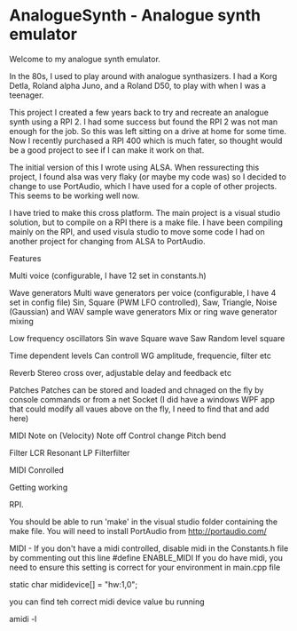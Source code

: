 # AnalogueSynth - Analogue synth emulator

Welcome to my analogue synth emulator.

In the 80s, I used to play around with analogue synthasizers. I had a Korg Detla, Roland alpha Juno, and a Roland D50, to play with when I was a teenager.

This project I created a few years back to try and recreate an analogue synth using a RPI 2. I had some success but found the RPI 2 was not man enough for
the job. So this was left sitting on a drive at home for some time. Now I recently purchased a RPI 400 which is much fater, so thought would be a good
project to see if I can make it work on that.

The initial version of this I wrote using ALSA. When ressurecting this project, I found alsa was very flaky (or maybe my code was) so I decided to change to use
PortAudio, which I have used for a cople of other projects. This seems to be working well now.

I have tried to make this cross platform. The main project is a visual studio solution, but to compile on a RPI there is a make file. I have been
compiling mainly on the RPI, and used visula studio to move some code I had on another project for changing from ALSA to PortAudio. 

Features

Multi voice (configurable, I have 12 set in constants.h)

Wave generators
	Multi wave generators per voice (configurable, I have 4 set in config file)
	Sin, Square (PWM LFO controlled), Saw, Triangle, Noise (Gaussian) and WAV sample wave generators
	Mix or ring wave generator mixing

Low frequency oscillators
	Sin wave
	Square wave
	Saw
	Random level square

Time dependent levels
	Can controll WG amplitude, frequencie, filter etc

Reverb
	Stereo cross over, adjustable delay and feedback etc


Patches
	Patches can be stored and loaded and chnaged on the fly	by console commands or from a net Socket
	(I did have a windows WPF app that could modify all vaues above on the fly, I need to find that and add here)

MIDI
	Note on (Velocity)
	Note off
	Control change
	Pitch bend

Filter
	LCR Resonant LP Filterfilter

MIDI Conrolled
	






Getting working

RPI.

You should be able to run 'make' in the visual studio folder containing the make file.
You will need to install PortAudio from http://portaudio.com/

MIDI - If you don't have a midi controlled, disable midi in the Constants.h file by commenting out this line #define ENABLE_MIDI
If you do have midi, you need to ensure this setting is correct for your environment in main.cpp file

static char mididevice[] = "hw:1,0";   

you can find teh correct midi device value bu running

amidi -l




